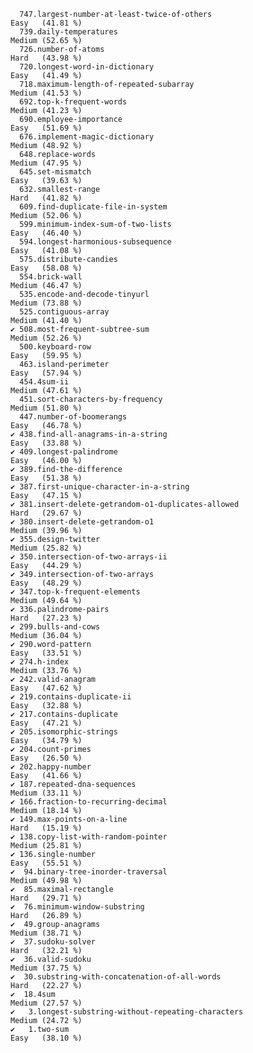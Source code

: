       747.largest-number-at-least-twice-of-others                      Easy   (41.81 %)
      739.daily-temperatures                                           Medium (52.65 %)
      726.number-of-atoms                                              Hard   (43.98 %)
      720.longest-word-in-dictionary                                   Easy   (41.49 %)
      718.maximum-length-of-repeated-subarray                          Medium (41.53 %)
      692.top-k-frequent-words                                         Medium (41.23 %)
      690.employee-importance                                          Easy   (51.69 %)
      676.implement-magic-dictionary                                   Medium (48.92 %)
      648.replace-words                                                Medium (47.95 %)
      645.set-mismatch                                                 Easy   (39.63 %)
      632.smallest-range                                               Hard   (41.82 %)
      609.find-duplicate-file-in-system                                Medium (52.06 %)
      599.minimum-index-sum-of-two-lists                               Easy   (46.40 %)
      594.longest-harmonious-subsequence                               Easy   (41.08 %)
      575.distribute-candies                                           Easy   (58.08 %)
      554.brick-wall                                                   Medium (46.47 %)
      535.encode-and-decode-tinyurl                                    Medium (73.88 %)
      525.contiguous-array                                             Medium (41.40 %)
    ✔ 508.most-frequent-subtree-sum                                    Medium (52.26 %)
      500.keyboard-row                                                 Easy   (59.95 %)
      463.island-perimeter                                             Easy   (57.94 %)
      454.4sum-ii                                                      Medium (47.61 %)
      451.sort-characters-by-frequency                                 Medium (51.80 %)
      447.number-of-boomerangs                                         Easy   (46.78 %)
    ✔ 438.find-all-anagrams-in-a-string                                Easy   (33.88 %)
    ✔ 409.longest-palindrome                                           Easy   (46.00 %)
    ✔ 389.find-the-difference                                          Easy   (51.38 %)
    ✔ 387.first-unique-character-in-a-string                           Easy   (47.15 %)
    ✔ 381.insert-delete-getrandom-o1-duplicates-allowed                Hard   (29.67 %)
    ✔ 380.insert-delete-getrandom-o1                                   Medium (39.96 %)
    ✔ 355.design-twitter                                               Medium (25.82 %)
    ✔ 350.intersection-of-two-arrays-ii                                Easy   (44.29 %)
    ✔ 349.intersection-of-two-arrays                                   Easy   (48.29 %)
    ✔ 347.top-k-frequent-elements                                      Medium (49.64 %)
    ✔ 336.palindrome-pairs                                             Hard   (27.23 %)
    ✔ 299.bulls-and-cows                                               Medium (36.04 %)
    ✔ 290.word-pattern                                                 Easy   (33.51 %)
    ✔ 274.h-index                                                      Medium (33.76 %)
    ✔ 242.valid-anagram                                                Easy   (47.62 %)
    ✔ 219.contains-duplicate-ii                                        Easy   (32.88 %)
    ✔ 217.contains-duplicate                                           Easy   (47.21 %)
    ✔ 205.isomorphic-strings                                           Easy   (34.79 %)
    ✔ 204.count-primes                                                 Easy   (26.50 %)
    ✔ 202.happy-number                                                 Easy   (41.66 %)
    ✔ 187.repeated-dna-sequences                                       Medium (33.11 %)
    ✔ 166.fraction-to-recurring-decimal                                Medium (18.14 %)
    ✔ 149.max-points-on-a-line                                         Hard   (15.19 %)
    ✔ 138.copy-list-with-random-pointer                                Medium (25.81 %)
    ✔ 136.single-number                                                Easy   (55.51 %)
    ✔  94.binary-tree-inorder-traversal                                Medium (49.98 %)
    ✔  85.maximal-rectangle                                            Hard   (29.71 %)
    ✔  76.minimum-window-substring                                     Hard   (26.89 %)
    ✔  49.group-anagrams                                               Medium (38.71 %)
    ✔  37.sudoku-solver                                                Hard   (32.21 %)
    ✔  36.valid-sudoku                                                 Medium (37.75 %)
    ✔  30.substring-with-concatenation-of-all-words                    Hard   (22.27 %)
    ✔  18.4sum                                                         Medium (27.57 %)
    ✔   3.longest-substring-without-repeating-characters               Medium (24.72 %)
    ✔   1.two-sum                                                      Easy   (38.10 %)
